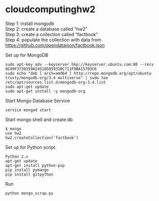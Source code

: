 # cloudcomputinghw2
Step 1: install mongodb<br>
Step 2: create a database called “hw2”<br>
Step 3: create a collection called “factbook”<br>
Step 4: populate the collection with data from https://github.com/opendatajson/factbook.json <br>

Set up for MongoDB
```
sudo apt-key adv --keyserver hkp://keyserver.ubuntu.com:80 --recv 0C49F3730359A14518585931BC711F9BA15703C6
sudo echo "deb [ arch=amd64 ] http://repo.mongodb.org/apt/ubuntu trusty/mongodb-org/3.4 multiverse" | sudo tee /etc/apt/sources.list.d/mongodb-org-3.4.list
sudo apt-get update
sudo apt-get install -y mongodb-org
```

Start Mongo Database Service
```
service mongod start
```


Start mongo shell and create db
```
$ mongo
use hw2
hw2.createCollection('factbook')
```

Set up for Python script

```
Python 2.x
apt-get update
apt-get install python-pip
pip install pymango
pip install gitpython
```

Run
```
python mongo_scrap.py
```
